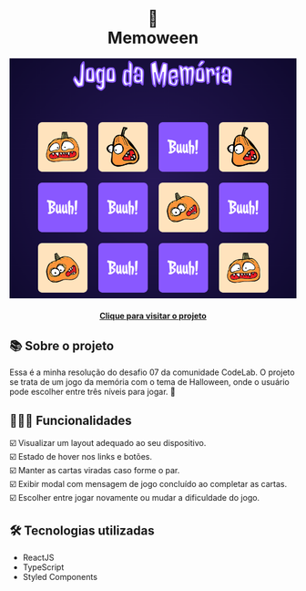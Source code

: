 <h1 align="center">
  🎃<br>Memoween
</h1>

<div align="center">
  <img src="./src/assets/design/design-preview.png" alt="Imagem do desafio Memoween" />
</div>

<h4 align="center"><a href="https://memoween-game.netlify.app/">Clique para visitar o projeto</a></h4>

## 📚 Sobre o projeto

Essa é a minha resolução do desafio 07 da comunidade CodeLab. O projeto se trata de um jogo da memória com o tema de Halloween, onde o usuário pode escolher entre três níveis para jogar. 🚀

## 🧑🏽‍💻 Funcionalidades

☑️ Visualizar um layout adequado ao seu dispositivo.<br>
☑️ Estado de hover nos links e botões.<br>
☑️ Manter as cartas viradas caso forme o par.<br>
☑️ Exibir modal com mensagem de jogo concluído ao completar as cartas.<br>
☑️ Escolher entre jogar novamente ou mudar a dificuldade do jogo.

## 🛠️ Tecnologias utilizadas

- ReactJS
- TypeScript
- Styled Components
